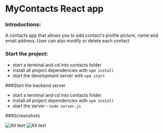 # MyContacts React app


### Introductions: 
A contacts app that allows you to add contact's profile picture, name and email address. User can also modify or delete each contact

### Start the project:
* start a terminal and cd into contacts folder
* install all project dependencies with `npm install`
* start the development server with `npm start`

###Start the backend server
* start a terminal and cd into contacts folder
* install all project dependencies with `npm install`
* start the server - `node server.js`


###Screenshots

![Alt text](https://user-images.githubusercontent.com/1784187/31622546-9053f71e-b251-11e7-826e-4d555b390ccf.png "Contacts list")
![Alt text](https://user-images.githubusercontent.com/1784187/31622547-90710aca-b251-11e7-843b-434a215fd596.png "Add new contact")
